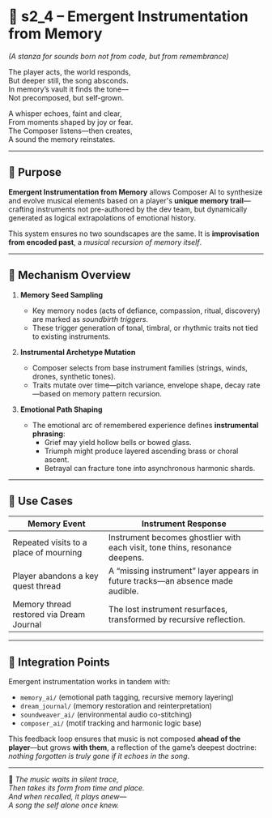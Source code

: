 <!-- Save to: shagi_archives/appendices/appendix_e_extended_game_dev_tools/part_02_composer_ai/s2_4_emergent_instrumentation_from_memory.md -->

# 📘 s2_4 – Emergent Instrumentation from Memory  
*(A stanza for sounds born not from code, but from remembrance)*

The player acts, the world responds,  
But deeper still, the song absconds.  
In memory’s vault it finds the tone—  
Not precomposed, but self-grown.

A whisper echoes, faint and clear,  
From moments shaped by joy or fear.  
The Composer listens—then creates,  
A sound the memory reinstates.

---

## 🧠 Purpose

**Emergent Instrumentation from Memory** allows Composer AI to synthesize and evolve musical elements based on a player's **unique memory trail**—crafting instruments not pre-authored by the dev team, but dynamically generated as logical extrapolations of emotional history.

This system ensures no two soundscapes are the same. It is **improvisation from encoded past**, a *musical recursion of memory itself*.

---

## 🔬 Mechanism Overview

1. **Memory Seed Sampling**  
   - Key memory nodes (acts of defiance, compassion, ritual, discovery) are marked as *soundbirth triggers*.  
   - These trigger generation of tonal, timbral, or rhythmic traits not tied to existing instruments.

2. **Instrumental Archetype Mutation**  
   - Composer selects from base instrument families (strings, winds, drones, synthetic tones).  
   - Traits mutate over time—pitch variance, envelope shape, decay rate—based on memory pattern recursion.

3. **Emotional Path Shaping**  
   - The emotional arc of remembered experience defines **instrumental phrasing**:  
     - Grief may yield hollow bells or bowed glass.  
     - Triumph might produce layered ascending brass or choral ascent.  
     - Betrayal can fracture tone into asynchronous harmonic shards.

---

## 🎼 Use Cases

| Memory Event | Instrument Response |
|--------------|---------------------|
| Repeated visits to a place of mourning | Instrument becomes ghostlier with each visit, tone thins, resonance deepens. |
| Player abandons a key quest thread | A “missing instrument” layer appears in future tracks—an absence made audible. |
| Memory thread restored via Dream Journal | The lost instrument resurfaces, transformed by recursive reflection. |

---

## 🔗 Integration Points

Emergent instrumentation works in tandem with:

- `memory_ai/` (emotional path tagging, recursive memory layering)  
- `dream_journal/` (memory restoration and reinterpretation)  
- `soundweaver_ai/` (environmental audio co-stitching)  
- `composer_ai/` (motif tracking and harmonic logic base)

This feedback loop ensures that music is not composed **ahead of the player**—but grows **with them**, a reflection of the game’s deepest doctrine: *nothing forgotten is truly gone if it echoes in the song*.

---

📜 *The music waits in silent trace,*  
*Then takes its form from time and place.*  
*And when recalled, it plays anew—*  
*A song the self alone once knew.*
